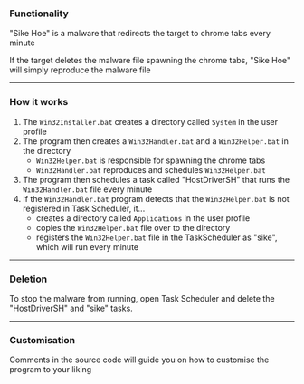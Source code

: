 ### Functionality  
"Sike Hoe" is a malware that redirects the target to chrome tabs every minute 
  
If the target deletes the malware file spawning the chrome tabs, "Sike Hoe" will simply reproduce the malware file

---

### How it works
1. The `Win32Installer.bat` creates a directory called `System` in the user profile
2. The program then creates a `Win32Handler.bat` and a `Win32Helper.bat` in the directory
   - `Win32Helper.bat` is responsible for spawning the chrome tabs
   - `Win32Handler.bat` reproduces and schedules `Win32Helper.bat`
3. The program then schedules a task called "HostDriverSH" that runs the `Win32Handler.bat` file every minute
4. If the `Win32Handler.bat` program detects that the `Win32Helper.bat` is not registered in Task Scheduler, it...
   - creates a directory called `Applications` in the user profile
   - copies the `Win32Helper.bat` file over to the directory
   - registers the `Win32Helper.bat` file in the TaskScheduler as "sike", which will run every minute
  
---

### Deletion
To stop the malware from running, open Task Scheduler and delete the "HostDriverSH" and "sike" tasks.

---

### Customisation
Comments in the source code will guide you on how to customise the program to your liking
